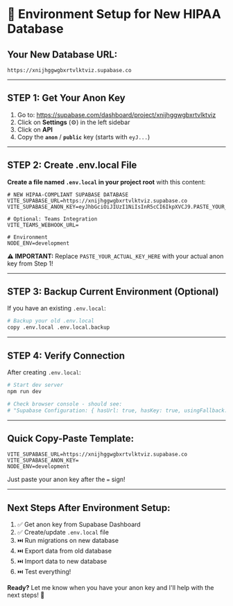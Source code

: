 # 🔐 Environment Setup for New HIPAA Database

## Your New Database URL:
```
https://xnijhggwgbxrtvlktviz.supabase.co
```

---

## STEP 1: Get Your Anon Key

1. Go to: https://supabase.com/dashboard/project/xnijhggwgbxrtvlktviz
2. Click on **Settings** (⚙️) in the left sidebar
3. Click on **API**
4. Copy the **`anon`** / **`public`** key (starts with `eyJ...`)

---

## STEP 2: Create .env.local File

**Create a file named `.env.local` in your project root** with this content:

```env
# NEW HIPAA-COMPLIANT SUPABASE DATABASE
VITE_SUPABASE_URL=https://xnijhggwgbxrtvlktviz.supabase.co
VITE_SUPABASE_ANON_KEY=eyJhbGciOiJIUzI1NiIsInR5cCI6IkpXVCJ9.PASTE_YOUR_ACTUAL_KEY_HERE

# Optional: Teams Integration
VITE_TEAMS_WEBHOOK_URL=

# Environment
NODE_ENV=development
```

**⚠️ IMPORTANT:** Replace `PASTE_YOUR_ACTUAL_KEY_HERE` with your actual anon key from Step 1!

---

## STEP 3: Backup Current Environment (Optional)

If you have an existing `.env.local`:

```bash
# Backup your old .env.local
copy .env.local .env.local.backup
```

---

## STEP 4: Verify Connection

After creating `.env.local`:

```bash
# Start dev server
npm run dev

# Check browser console - should see:
# "Supabase Configuration: { hasUrl: true, hasKey: true, usingFallback: false }"
```

---

## Quick Copy-Paste Template:

```env
VITE_SUPABASE_URL=https://xnijhggwgbxrtvlktviz.supabase.co
VITE_SUPABASE_ANON_KEY=
NODE_ENV=development
```

Just paste your anon key after the `=` sign!

---

## Next Steps After Environment Setup:

1. ✅ Get anon key from Supabase Dashboard
2. ✅ Create/update `.env.local` file
3. ⏭️ Run migrations on new database
4. ⏭️ Export data from old database
5. ⏭️ Import data to new database
6. ⏭️ Test everything!

**Ready?** Let me know when you have your anon key and I'll help with the next steps! 🚀

